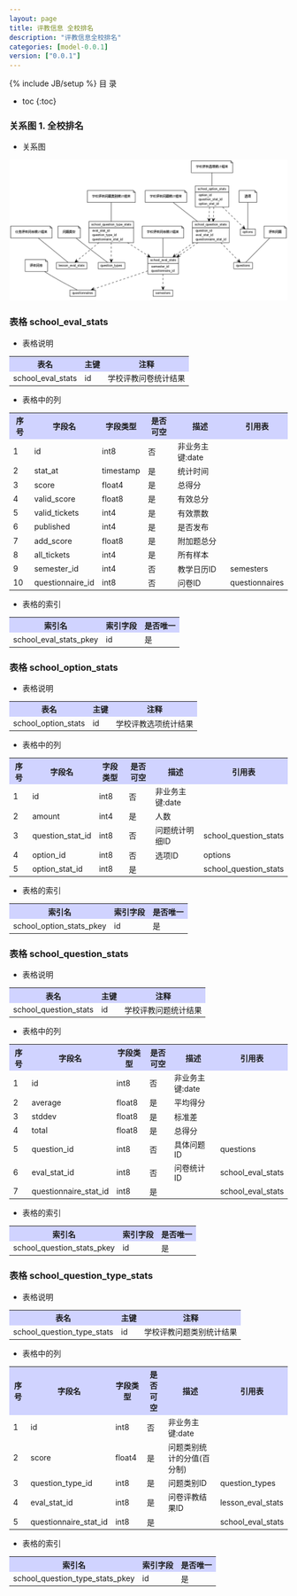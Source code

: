 ```yaml
---
layout: page
title: 评教信息 全校排名
description: "评教信息全校排名"
categories: [model-0.0.1]
version: ["0.0.1"]
---
```

{% include JB/setup %}
 目  录

* toc
{:toc}


### 关系图 1. 全校排名
  * 关系图
  
![全校排名](images/college_results.png)



### 表格 school_eval_stats

  * 表格说明

<table class="table table-bordered table-striped table-condensed">
<tr><th style="background-color:#D0D3FF">表名</th><th style="background-color:#D0D3FF">主键</th><th style="background-color:#D0D3FF">注释</th>  </tr>
<tr><td>school_eval_stats</td><td>id</td><td>学校评教问卷统计结果</td>  </tr>
</table>

  * 表格中的列

<table class="table table-bordered table-striped table-condensed">
<tr><th style="background-color:#D0D3FF">序号</th><th style="background-color:#D0D3FF">字段名</th><th style="background-color:#D0D3FF">字段类型</th><th style="background-color:#D0D3FF">是否可空</th><th style="background-color:#D0D3FF">描述</th><th style="background-color:#D0D3FF">引用表</th>  </tr>
<tr><td>1</td><td>id</td><td>int8</td><td>否</td><td>非业务主键:date</td><td></td>  </tr>
<tr><td>2</td><td>stat_at</td><td>timestamp</td><td>是</td><td>统计时间</td><td></td>  </tr>
<tr><td>3</td><td>score</td><td>float4</td><td>是</td><td>总得分</td><td></td>  </tr>
<tr><td>4</td><td>valid_score</td><td>float8</td><td>是</td><td>有效总分</td><td></td>  </tr>
<tr><td>5</td><td>valid_tickets</td><td>int4</td><td>是</td><td>有效票数</td><td></td>  </tr>
<tr><td>6</td><td>published</td><td>int4</td><td>是</td><td>是否发布</td><td></td>  </tr>
<tr><td>7</td><td>add_score</td><td>float8</td><td>是</td><td>附加题总分</td><td></td>  </tr>
<tr><td>8</td><td>all_tickets</td><td>int4</td><td>是</td><td>所有样本</td><td></td>  </tr>
<tr><td>9</td><td>semester_id</td><td>int4</td><td>否</td><td>教学日历ID</td><td>semesters</td>  </tr>
<tr><td>10</td><td>questionnaire_id</td><td>int8</td><td>否</td><td>问卷ID</td><td>questionnaires</td>  </tr>
</table>

 
  * 表格的索引

<table class="table table-bordered table-striped table-condensed">
  <tr>
<th style="background-color:#D0D3FF">索引名</th><th style="background-color:#D0D3FF">索引字段</th><th style="background-color:#D0D3FF">是否唯一</th>  </tr>
<tr><td>school_eval_stats_pkey</td><td>id&nbsp;</td><td>是</td>  </tr>
</table>

### 表格 school_option_stats

  * 表格说明

<table class="table table-bordered table-striped table-condensed">
<tr><th style="background-color:#D0D3FF">表名</th><th style="background-color:#D0D3FF">主键</th><th style="background-color:#D0D3FF">注释</th>  </tr>
<tr><td>school_option_stats</td><td>id</td><td>学校评教选项统计结果</td>  </tr>
</table>

  * 表格中的列

<table class="table table-bordered table-striped table-condensed">
<tr><th style="background-color:#D0D3FF">序号</th><th style="background-color:#D0D3FF">字段名</th><th style="background-color:#D0D3FF">字段类型</th><th style="background-color:#D0D3FF">是否可空</th><th style="background-color:#D0D3FF">描述</th><th style="background-color:#D0D3FF">引用表</th>  </tr>
<tr><td>1</td><td>id</td><td>int8</td><td>否</td><td>非业务主键:date</td><td></td>  </tr>
<tr><td>2</td><td>amount</td><td>int4</td><td>是</td><td>人数</td><td></td>  </tr>
<tr><td>3</td><td>question_stat_id</td><td>int8</td><td>否</td><td>问题统计明细ID</td><td>school_question_stats</td>  </tr>
<tr><td>4</td><td>option_id</td><td>int8</td><td>否</td><td>选项ID</td><td>options</td>  </tr>
<tr><td>5</td><td>option_stat_id</td><td>int8</td><td>是</td><td></td><td>school_question_stats</td>  </tr>
</table>

 
  * 表格的索引

<table class="table table-bordered table-striped table-condensed">
  <tr>
<th style="background-color:#D0D3FF">索引名</th><th style="background-color:#D0D3FF">索引字段</th><th style="background-color:#D0D3FF">是否唯一</th>  </tr>
<tr><td>school_option_stats_pkey</td><td>id&nbsp;</td><td>是</td>  </tr>
</table>

### 表格 school_question_stats

  * 表格说明

<table class="table table-bordered table-striped table-condensed">
<tr><th style="background-color:#D0D3FF">表名</th><th style="background-color:#D0D3FF">主键</th><th style="background-color:#D0D3FF">注释</th>  </tr>
<tr><td>school_question_stats</td><td>id</td><td>学校评教问题统计结果</td>  </tr>
</table>

  * 表格中的列

<table class="table table-bordered table-striped table-condensed">
<tr><th style="background-color:#D0D3FF">序号</th><th style="background-color:#D0D3FF">字段名</th><th style="background-color:#D0D3FF">字段类型</th><th style="background-color:#D0D3FF">是否可空</th><th style="background-color:#D0D3FF">描述</th><th style="background-color:#D0D3FF">引用表</th>  </tr>
<tr><td>1</td><td>id</td><td>int8</td><td>否</td><td>非业务主键:date</td><td></td>  </tr>
<tr><td>2</td><td>average</td><td>float8</td><td>是</td><td>平均得分</td><td></td>  </tr>
<tr><td>3</td><td>stddev</td><td>float8</td><td>是</td><td>标准差</td><td></td>  </tr>
<tr><td>4</td><td>total</td><td>float8</td><td>是</td><td>总得分</td><td></td>  </tr>
<tr><td>5</td><td>question_id</td><td>int8</td><td>否</td><td>具体问题ID</td><td>questions</td>  </tr>
<tr><td>6</td><td>eval_stat_id</td><td>int8</td><td>否</td><td>问卷统计ID</td><td>school_eval_stats</td>  </tr>
<tr><td>7</td><td>questionnaire_stat_id</td><td>int8</td><td>是</td><td></td><td>school_eval_stats</td>  </tr>
</table>

 
  * 表格的索引

<table class="table table-bordered table-striped table-condensed">
  <tr>
<th style="background-color:#D0D3FF">索引名</th><th style="background-color:#D0D3FF">索引字段</th><th style="background-color:#D0D3FF">是否唯一</th>  </tr>
<tr><td>school_question_stats_pkey</td><td>id&nbsp;</td><td>是</td>  </tr>
</table>

### 表格 school_question_type_stats

  * 表格说明

<table class="table table-bordered table-striped table-condensed">
<tr><th style="background-color:#D0D3FF">表名</th><th style="background-color:#D0D3FF">主键</th><th style="background-color:#D0D3FF">注释</th>  </tr>
<tr><td>school_question_type_stats</td><td>id</td><td>学校评教问题类别统计结果</td>  </tr>
</table>

  * 表格中的列

<table class="table table-bordered table-striped table-condensed">
<tr><th style="background-color:#D0D3FF">序号</th><th style="background-color:#D0D3FF">字段名</th><th style="background-color:#D0D3FF">字段类型</th><th style="background-color:#D0D3FF">是否可空</th><th style="background-color:#D0D3FF">描述</th><th style="background-color:#D0D3FF">引用表</th>  </tr>
<tr><td>1</td><td>id</td><td>int8</td><td>否</td><td>非业务主键:date</td><td></td>  </tr>
<tr><td>2</td><td>score</td><td>float4</td><td>是</td><td>问题类别统计的分值(百分制)</td><td></td>  </tr>
<tr><td>3</td><td>question_type_id</td><td>int8</td><td>是</td><td>问题类别ID</td><td>question_types</td>  </tr>
<tr><td>4</td><td>eval_stat_id</td><td>int8</td><td>是</td><td>问卷评教结果ID</td><td>lesson_eval_stats</td>  </tr>
<tr><td>5</td><td>questionnaire_stat_id</td><td>int8</td><td>是</td><td></td><td>school_eval_stats</td>  </tr>
</table>

 
  * 表格的索引

<table class="table table-bordered table-striped table-condensed">
  <tr>
<th style="background-color:#D0D3FF">索引名</th><th style="background-color:#D0D3FF">索引字段</th><th style="background-color:#D0D3FF">是否唯一</th>  </tr>
<tr><td>school_question_type_stats_pkey</td><td>id&nbsp;</td><td>是</td>  </tr>
</table>
